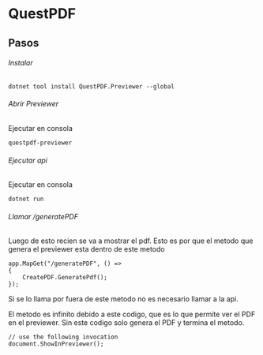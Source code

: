 # QuestPDF


## Pasos


###### Instalar

```
dotnet tool install QuestPDF.Previewer --global
```

###### Abrir Previewer

Ejecutar en consola 

```
questpdf-previewer
```

###### Ejecutar api

Ejecutar en consola 

```
dotnet run
```

###### Llamar /generatePDF

Luego de esto recien se va a mostrar el pdf. Esto es por que el metodo que genera el previewer esta dentro de este metodo

```
app.MapGet("/generatePDF", () =>
{
    CreatePDF.GeneratePdf();
});
```

Si se lo llama por fuera de este metodo no es necesario llamar a la api.

El metodo es infinito debido a este codigo, que es lo que permite ver el PDF en el previewer. Sin este codigo solo genera el PDF y termina el metodo.

```
// use the following invocation
document.ShowInPreviewer();
```


